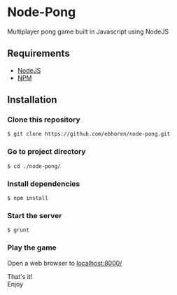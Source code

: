 # Node-Pong

Multiplayer pong game built in Javascript using NodeJS

## Requirements
- [NodeJS](http://nodejs.org/)
- [NPM](https://www.npmjs.org/)

## Installation  

### Clone this repository  

	$ git clone https://github.com/ebhoren/node-pong.git

### Go to project directory

	$ cd ./node-pong/

### Install dependencies
	
	$ npm install

### Start the server

	$ grunt

### Play the game
Open a web browser to [localhost:8000/](http://localhost:8000/)


That's it!  
Enjoy  